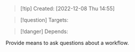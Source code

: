 >[!tip] Created: [2022-12-08 Thu 14:55]

>[!question] Targets: 

>[!danger] Depends: 

Provide means to ask questions about a workflow.